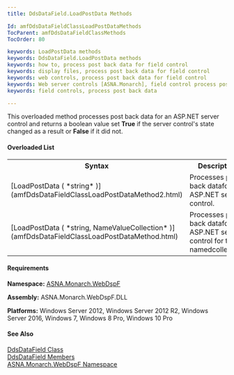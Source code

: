 ```yaml
---
title: DdsDataField.LoadPostData Methods

Id: amfDdsDataFieldClassLoadPostDataMethods
TocParent: amfDdsDataFieldClassMethods
TocOrder: 80

keywords: LoadPostData methods
keywords: DdsDataField.LoadPostData methods
keywords: how to, process post back data for field control
keywords: display files, process post back data for field control
keywords: web controls, process post back data for field control
keywords: Web server controls [ASNA.Monarch], field control process post back data
keywords: field controls, process post back data

---
```


This overloaded method processes post back data for an ASP.NET server control and returns a boolean value set **True** if the server control's state changed as a result or **False** if it did not.
<!--mine -->

#### Overloaded List
<table class="mytable" cellspacing="0" cellpadding="4" width="90%">
          <colgroup><col width="50%" /><col width="50%" />
          </colgroup>
          <tr><th>Syntax</th><th>Description</th>
          </tr>
          <tr><td>[LoadPostData ( *string* )](amfDdsDataFieldClassLoadPostDataMethod2.html)</td>
          <td>Processes post back datafor an ASP.NET server control.</td>
          </tr>
          <tr><td>[LoadPostData ( *string, NameValueCollection* )](amfDdsDataFieldClassLoadPostDataMethod.html)</td>
          <td>Processes post back datafor an ASP.NET server control for the namedcollection.</td>
          </tr>
</table>

#### Requirements
**Namespace:** [ASNA.Monarch.WebDspF](amfWebDspFNamespace.html)

**Assembly:** ASNA.Monarch.WebDspF.DLL

**Platforms:** Windows Server 2012, Windows Server 2012 R2, Windows Server 2016, Windows 7, Windows 8 Pro, Windows 10 Pro

#### See Also
[ DdsDataField Class](amfDdsDataFieldClass.html) <br /> [ DdsDataField Members](amfDdsDataFieldClassMembers.html) <br /> [ ASNA.Monarch.WebDspF Namespace](amfWebDspFNamespace.html) 
